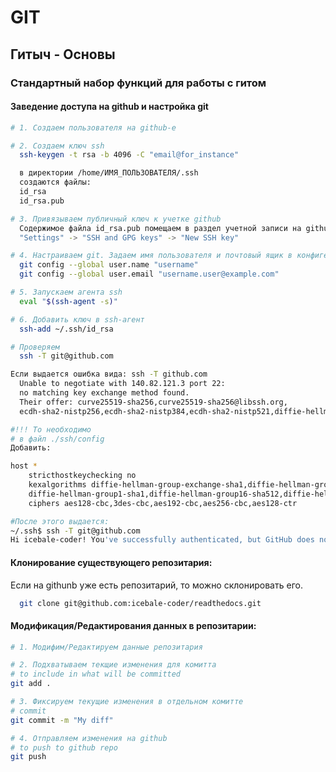 # GIT

## Гитыч - Основы

### Стандартный набор функций для работы с  гитом

#### Заведение доступа на github и настройка git

```bash
# 1. Создаем пользователя на github-e

# 2. Создаем ключ ssh
  ssh-keygen -t rsa -b 4096 -C "email@for_instance"

  в директории /home/ИМЯ_ПОЛЬЗОВАТЕЛЯ/.ssh
  создаются файлы:
  id_rsa
  id_rsa.pub

# 3. Привязываем публичный ключ к учетке github
  Содержимое файла id_rsa.pub помещаем в раздел учетной записи на github 
  "Settings" -> "SSH and GPG keys" -> "New SSH key"

# 4. Настраиваем git. Задаем имя пользователя и почтовый ящик в конфиге git
  git config --global user.name "username"
  git config --global user.email "username.user@example.com"

# 5. Запускаем агента ssh
  eval "$(ssh-agent -s)"

# 6. Добавить ключ в ssh-агент
  ssh-add ~/.ssh/id_rsa

# Проверяем
  ssh -T git@github.com

Если выдается ошибка вида: ssh -T github.com
  Unable to negotiate with 140.82.121.3 port 22: 
  no matching key exchange method found. 
  Their offer: curve25519-sha256,curve25519-sha256@libssh.org,
  ecdh-sha2-nistp256,ecdh-sha2-nistp384,ecdh-sha2-nistp521,diffie-hellman-group-exchange-sha256

#!!! То необходимо 
# в файл ./ssh/config 
Добавить: 

host *
    stricthostkeychecking no
    kexalgorithms diffie-hellman-group-exchange-sha1,diffie-hellman-group14-sha1,
    diffie-hellman-group1-sha1,diffie-hellman-group16-sha512,diffie-hellman-group-exchange-sha256
    ciphers aes128-cbc,3des-cbc,aes192-cbc,aes256-cbc,aes128-ctr

#После этого выдается:
~/.ssh$ ssh -T git@github.com
Hi icebale-coder! You've successfully authenticated, but GitHub does not provide shell access.

```

#### Клонирование существующего репозитария:
Если на githunb уже есть репозитарий, то можно склонировать его.

```bash
  git clone git@github.com:icebale-coder/readthedocs.git
```

#### Модификация/Редактирования данных в репозитарии:
```bash
# 1. Модифим/Редактируем данные репозитария

# 2. Подхватываем текщие изменения для комитта
# to include in what will be committed
git add .

# 3. Фиксируем текущие изменения в отдельном комитте
# commit 
git commit -m "My diff"

# 4. Отправляем изменения на github
# to push to github repo
git push
```

